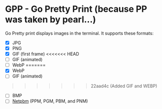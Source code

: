 # GPP - Go Pretty Print (because PP was taken by pearl...)

Go Pretty print displays images in the terminal. It supports these formats:

- [x] JPG
- [x] PNG
- [x] GIF (first frame)
<<<<<<< HEAD
- [ ] GIF (animated)
- [ ] WebP
=======
- [x] WebP
- [ ] GIF (animated)
>>>>>>> 22aad4c (Added GIF and WEBP)
- [ ] BMP
- [ ] [Netpbm](https://en.wikipedia.org/wiki/Netpbm) (PPM, PGM, PBM, and PNM)
